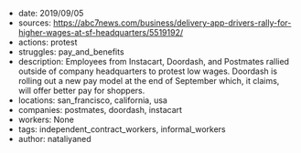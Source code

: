 - date: 2019/09/05
- sources: https://abc7news.com/business/delivery-app-drivers-rally-for-higher-wages-at-sf-headquarters/5519192/
- actions: protest
- struggles: pay_and_benefits
- description: Employees from Instacart, Doordash, and Postmates rallied outside of company headquarters to protest low wages. Doordash is rolling out a new pay model at the end of September which, it claims, will offer better pay for shoppers.
- locations: san_francisco, california, usa
- companies: postmates, doordash, instacart
- workers: None
- tags: independent_contract_workers, informal_workers
- author: nataliyaned
